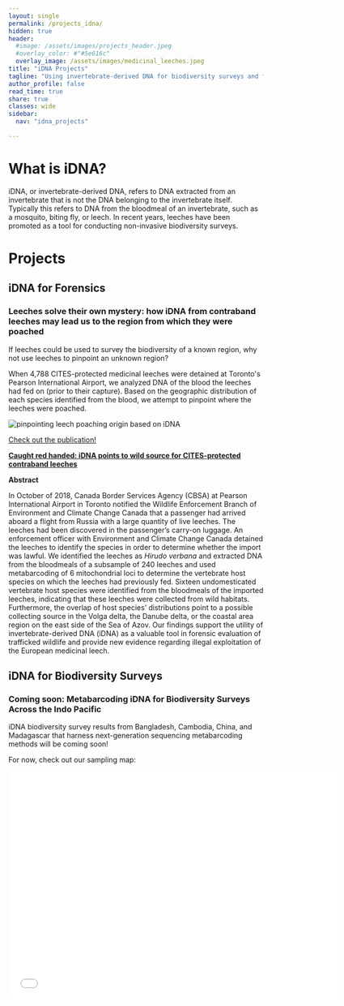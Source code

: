 ```yaml
---
layout: single
permalink: /projects_idna/
hidden: true
header:
  #image: /assets/images/projects_header.jpeg
  #overlay_color: #"#5e616c"
  overlay_image: /assets/images/medicinal_leeches.jpeg
title: "iDNA Projects"
tagline: "Using invertebrate-derived DNA for biodiversity surveys and forensic cases"   
author_profile: false
read_time: true
share: true
classes: wide
sidebar:
  nav: "idna_projects"

---
```


# What is iDNA?

iDNA, or invertebrate-derived DNA, refers to DNA extracted from an invertebrate that is not the DNA belonging to the invertebrate itself. Typically this refers to DNA from the bloodmeal of an invertebrate, such as a mosquito, biting fly, or leech. In recent years, leeches have been promoted as a tool for conducting non-invasive biodiversity surveys.

# Projects

## iDNA for Forensics

### Leeches solve their own mystery: how iDNA from contraband leeches may lead us to the region from which they were poached

If leeches could be used to survey the biodiversity of a known region, why not use leeches to pinpoint an unknown region?

When 4,788 CITES-protected medicinal leeches were detained at Toronto's Pearson International Airport, we analyzed DNA of the blood the leeches had fed on (prior to their capture). Based on the geographic distribution of each species identified from the blood, we attempt to pinpoint where the leeches were poached.

![pinpointing leech poaching origin based on iDNA](/assets/images/YYZ.gif)

[Check out the publication!](https://doi.org/10.1007/s10344-020-01419-5)

[**Caught red handed: iDNA points to wild source for CITES-protected contraband leeches**](https://doi.org/10.1007/s10344-020-01419-5)

**Abstract**

In October of 2018, Canada Border Services Agency (CBSA) at Pearson International Airport in Toronto notified the Wildlife Enforcement Branch of Environment and Climate Change Canada that a passenger had arrived aboard a flight from Russia with a large quantity of live leeches. The leeches had been discovered in the passenger’s carry-on luggage. An enforcement officer with Environment and Climate Change Canada detained the leeches to identify the species in order to determine whether the import was lawful. We identified the leeches as *Hirudo verbana* and extracted DNA from the bloodmeals of a subsample of 240 leeches and used metabarcoding of 6 mitochondrial loci to determine the vertebrate host species on which the leeches had previously fed. Sixteen undomesticated vertebrate host species were identified from the bloodmeals of the imported leeches, indicating that these leeches were collected from wild habitats. Furthermore, the overlap of host species’ distributions point to a possible collecting source in the Volga delta, the Danube delta, or the coastal area region on the east side of the Sea of Azov. Our findings support the utility of invertebrate-derived DNA (iDNA) as a valuable tool in forensic evaluation of trafficked wildlife and provide new evidence regarding illegal exploitation of the European medicinal leech.

## iDNA for Biodiversity Surveys

### Coming soon: Metabarcoding iDNA for Biodiversity Surveys Across the Indo Pacific

iDNA biodiversity survey results from Bangladesh, Cambodia, China, and Madagascar that harness next-generation sequencing metabarcoding methods will be coming soon!

For now, check out our sampling map:

<iframe seamless frameborder="0" src="/assets/html/BCCM_map.html" width = '650' height = '450' scrolling='yes' ></iframe>

